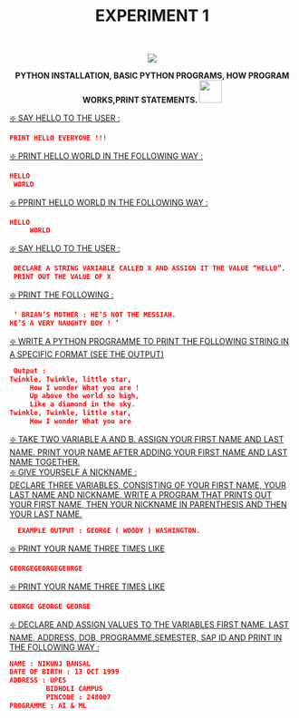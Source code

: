 <h1 align="center">EXPERIMENT 1</h1>
<!-- PROJECT LOGO -->
<br />
<p align="center">
  <a href="https://github.com/DHANOLA/CLASS-NOTIX/edit/root/SEMESTER%201/PYTHON%20PROGRAMMING%20LAB/EXPERIMENT%201">
    <img src="https://media.giphy.com/media/xTiTnJ2RwAGC5RaWhq/giphy.gif" >
  </a>

  

  <p align="center">
  <b>PYTHON INSTALLATION, BASIC PYTHON PROGRAMS, HOW PROGRAM WORKS,PRINT STATEMENTS. <img src="https://media.giphy.com/media/2L1KmLRW5HOY9NRxqM/giphy.gif" width="40" height="40" /></b>
    <br />
   
  </p>
</p>



   <a href="https://github.com/DHANOLA/CLASS-NOTIX/blob/root/SEMESTER%201/PYTHON%20PROGRAMMING%20LAB/EXPERIMENT%201/QUESTION%201.py" style="color: ">❇️  SAY HELLO TO THE USER :  </a><br />
   ```json
PRINT HELLO EVERYONE !!!
```

<a href="https://github.com/DHANOLA/CLASS-NOTIX/blob/root/SEMESTER%201/PYTHON%20PROGRAMMING%20LAB/EXPERIMENT%201/QUESTION%202.py" style="color: ">❇️ PRINT HELLO WORLD IN THE FOLLOWING WAY : </a><br /> 
```json
HELLO
 WORLD
```
<a href="https://github.com/DHANOLA/CLASS-NOTIX/blob/root/SEMESTER%201/PYTHON%20PROGRAMMING%20LAB/EXPERIMENT%201/QUESTION%203.py" style="color: ">❇️  PPRINT HELLO WORLD IN THE FOLLOWING WAY : </a><br />
```json
HELLO
     WORLD
 ```
 
 <a href="https://github.com/DHANOLA/CLASS-NOTIX/blob/root/SEMESTER%201/PYTHON%20PROGRAMMING%20LAB/EXPERIMENT%201/QUESTION%204.py" style="color: ">❇️ SAY HELLO TO THE USER :  </a><br />
```json
 DECLARE A STRING VARIABLE CALLED X AND ASSIGN IT THE VALUE “HELLO”.
 PRINT OUT THE VALUE OF X
 ```
 <a href="https://github.com/DHANOLA/CLASS-NOTIX/blob/root/SEMESTER%201/PYTHON%20PROGRAMMING%20LAB/EXPERIMENT%201/QUESTION%205.py" style="color: ">❇️  PRINT THE FOLLOWING : </a><br />
 ```json
  ‘ BRIAN’S MOTHER : HE’S NOT THE MESSIAH.
 HE’S A VERY NAUGHTY BOY ! ’
 ```
 <a href="https://github.com/DHANOLA/CLASS-NOTIX/blob/root/SEMESTER%201/PYTHON%20PROGRAMMING%20LAB/EXPERIMENT%201/QUESTION%206.py" style="color: ">❇️  WRITE A PYTHON PROGRAMME TO PRINT THE FOLLOWING STRING IN A SPECIFIC FORMAT (SEE THE OUTPUT) </a><br />
 
 ```json
  Output :
 Twinkle, Twinkle, little star,
      How I wonder What you are !
      Up above the world so high,
      Like a diamond in the sky.
 Twinkle, Twinkle, little star,
      How I wonder What you are
 ```
 
 <a href="https://github.com/DHANOLA/CLASS-NOTIX/blob/root/SEMESTER%201/PYTHON%20PROGRAMMING%20LAB/EXPERIMENT%201/QUESTION%207.py" style="color: ">❇️  TAKE TWO VARIABLE A AND B. ASSIGN YOUR FIRST NAME AND LAST NAME. PRINT YOUR NAME AFTER ADDING YOUR FIRST NAME AND LAST NAME TOGETHER.</a><br />
 <a href="https://github.com/DHANOLA/CLASS-NOTIX/blob/root/SEMESTER%201/PYTHON%20PROGRAMMING%20LAB/EXPERIMENT%201/QUESTION%208.py" style="color: ">❇️ GIVE YOURSELF A NICKNAME :<br /> DECLARE THREE VARIABLES, CONSISTING OF YOUR FIRST NAME, YOUR LAST NAME AND NICKNAME. WRITE A
PROGRAM THAT PRINTS OUT YOUR FIRST NAME, THEN YOUR NICKNAME IN PARENTHESIS AND THEN YOUR LAST NAME.  </a><br />

```json
  EXAMPLE OUTPUT : GEORGE ( WOODY ) WASHINGTON.
 ```

 <a href="https://github.com/DHANOLA/CLASS-NOTIX/blob/root/SEMESTER%201/PYTHON%20PROGRAMMING%20LAB/EXPERIMENT%201/QUESTION%209.py" style="color: ">❇️  PRINT YOUR NAME THREE TIMES LIKE</a><br />
 
 ```json
 GEORGEGEORGEGEORGE
 ```
 
 <a href="https://github.com/DHANOLA/CLASS-NOTIX/blob/root/SEMESTER%201/PYTHON%20PROGRAMMING%20LAB/EXPERIMENT%201/QUESTION%2010.py" style="color: ">❇️ PRINT YOUR NAME THREE TIMES LIKE  </a><br />
 
  ```json
 GEORGE GEORGE GEORGE
 ```
 
 <a href="https://github.com/DHANOLA/CLASS-NOTIX/blob/root/SEMESTER%201/PYTHON%20PROGRAMMING%20LAB/EXPERIMENT%201/QUESTION%2011.py" style="color: ">❇️  DECLARE AND ASSIGN VALUES TO THE VARIABLES FIRST NAME, LAST NAME, ADDRESS, DOB, PROGRAMME,SEMESTER, SAP ID AND PRINT IN THE FOLLOWING WAY : </a><br />
     

 ```json
 NAME : NIKUNJ BANSAL                                                                      SAP ID : 500069944
DATE OF BIRTH : 13 OCT 1999
ADDRESS : UPES
          BIDHOLI CAMPUS
          PINCODE : 248007
PROGRAMME : AI & ML                                                                        SEMESTER : 1
 ```

